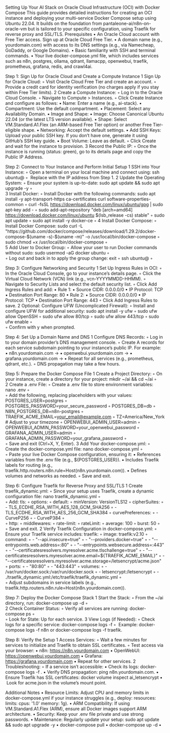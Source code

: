 
Setting Up Your AI Stack on Oracle Cloud Infrastructure (OCI) with Docker Compose
This guide provides detailed instructions for creating an OCI instance and deploying your multi-service Docker Compose setup using Ubuntu 22.04. It builds on the foundation from pantaleone-ai/n8n-on-oracle-vm but is tailored to your specific configuration, using Traefik for reverse proxy and SSL/TLS.
Prerequisites
	•	An Oracle Cloud account with Free Tier access. Sign up at Oracle Cloud Free Tier.
	•	A domain name (e.g., yourdomain.com) with access to its DNS settings (e.g., via Namecheap, GoDaddy, or Google Domains).
	•	Basic familiarity with SSH and terminal commands.
	•	Your live docker-compose.yml file, which includes services such as n8n, postgres, ollama, qdrant, llamacpp, openwebui, traefik, prometheus, grafana, redis, and crawl4ai.

Step 1: Sign Up for Oracle Cloud and Create a Compute Instance
	1	Sign Up for Oracle Cloud:
	◦	Visit Oracle Cloud Free Tier and create an account.
	◦	Provide a credit card for identity verification (no charges apply if you stay within Free Tier limits).
	2	Create a Compute Instance:
	◦	Log in to the Oracle Cloud Console.
	◦	Navigate to Compute > Instances.
	◦	Click Create Instance and configure as follows:
	▪	Name: Enter a name (e.g., ai-stack).
	▪	Compartment: Use the default compartment.
	▪	Placement: Select any Availability Domain.
	▪	Image and Shape:
	▪	Image: Choose Canonical Ubuntu 22.04 (or the latest LTS version available).
	▪	Shape: Select VM.Standard.A1.Flex (an ARM-based Free Tier option) or another Free Tier-eligible shape.
	▪	Networking: Accept the default settings.
	▪	Add SSH Keys: Upload your public SSH key. If you don’t have one, generate it using GitHub’s SSH key guide.
	▪	Boot Volume: Leave as default.
	◦	Click Create and wait for the instance to provision.
	3	Record the Public IP:
	◦	Once the instance is running (status: green), go to its details page and copy the Public IP Address.

Step 2: Connect to Your Instance and Perform Initial Setup
	1	SSH into Your Instance:
	◦	Open a terminal on your local machine and connect using: ssh ubuntu@
	◦	 Replace with the IP address from Step 1.
	2	Update the Operating System:
	◦	Ensure your system is up-to-date: sudo apt update && sudo apt upgrade -y
	◦	
	3	Install Docker:
	◦	Install Docker with the following commands: sudo apt install -y apt-transport-https ca-certificates curl software-properties-common
	◦	curl -fsSL https://download.docker.com/linux/ubuntu/gpg | sudo apt-key add -
	◦	sudo add-apt-repository "deb [arch=amd64] https://download.docker.com/linux/ubuntu $(lsb_release -cs) stable"
	◦	sudo apt update
	◦	sudo apt install -y docker-ce
	◦	
	4	Install Docker Compose:
	◦	Install Docker Compose: sudo curl -L "https://github.com/docker/compose/releases/download/1.29.2/docker-compose-$(uname -s)-$(uname -m)" -o /usr/local/bin/docker-compose
	◦	sudo chmod +x /usr/local/bin/docker-compose
	◦	
	5	Add User to Docker Group:
	◦	Allow your user to run Docker commands without sudo: sudo usermod -aG docker ubuntu
	◦	
	◦	Log out and back in to apply the group change: exit
	◦	ssh ubuntu@
	◦	

Step 3: Configure Networking and Security
	1	Set Up Ingress Rules in OCI:
	◦	In the Oracle Cloud Console, go to your instance’s details page.
	◦	Click the Virtual Cloud Network (VCN) link (e.g., vcn-YYYYMMDD-HHMM).
	◦	Navigate to Security Lists and select the default security list.
	◦	Click Add Ingress Rules and add:
	▪	Rule 1:
	▪	Source CIDR: 0.0.0.0/0
	▪	IP Protocol: TCP
	▪	Destination Port Range: 80
	▪	Rule 2:
	▪	Source CIDR: 0.0.0.0/0
	▪	IP Protocol: TCP
	▪	Destination Port Range: 443
	◦	Click Add Ingress Rules to save.
	2	Optional: Configure UFW (Uncomplicated Firewall):
	◦	Install and configure UFW for additional security: sudo apt install -y ufw
	◦	sudo ufw allow OpenSSH
	◦	sudo ufw allow 80/tcp
	◦	sudo ufw allow 443/tcp
	◦	sudo ufw enable
	◦	
	◦	Confirm with y when prompted.

Step 4: Set Up a Domain Name and DNS
	1	Configure DNS Records:
	◦	Log in to your domain provider’s DNS management console.
	◦	Create A records for each service subdomain pointing to your instance’s public IP. For example:
	▪	n8n.yourdomain.com → 
	▪	openwebui.yourdomain.com → 
	▪	grafana.yourdomain.com → 
	▪	Repeat for all services (e.g., prometheus, qdrant, etc.).
	◦	DNS propagation may take a few hours.

Step 5: Prepare the Docker Compose File
	1	Create a Project Directory:
	◦	On your instance, create a directory for your project: mkdir ~/ai && cd ~/ai
	◦	
	2	Create a .env File:
	◦	Create a .env file to store environment variables: nano .env
	◦	
	◦	Add the following, replacing placeholders with your values: POSTGRES_USER=postgres
	◦	POSTGRES_PASSWORD=your_secure_password
	◦	POSTGRES_DB=db
	◦	N8N_POSTGRES_DB=n8n-postgres
	◦	TRAEFIK_ACME_EMAIL=your_email@example.com
	◦	TZ=America/New_York  # Adjust to your timezone
	◦	OPENWEBUI_ADMIN_USER=admin
	◦	OPENWEBUI_ADMIN_PASSWORD=your_openwebui_password
	◦	GRAFANA_ADMIN_USER=admin
	◦	GRAFANA_ADMIN_PASSWORD=your_grafana_password
	◦	
	◦	Save and exit (Ctrl+X, Y, Enter).
	3	Add Your docker-compose.yml:
	◦	Create the docker-compose.yml file: nano docker-compose.yml
	◦	
	◦	Paste your live Docker Compose configuration, ensuring it:
	▪	References variables from the .env file (e.g., ${POSTGRES_USER}).
	▪	Includes Traefik labels for routing (e.g., traefik.http.routers.n8n.rule=Host(n8n.yourdomain.com)).
	▪	Defines volumes and networks as needed.
	◦	Save and exit.

Step 6: Configure Traefik for Reverse Proxy and SSL/TLS
	1	Create traefik_dynamic.yml:
	◦	Since your setup uses Traefik, create a dynamic configuration file: nano traefik_dynamic.yml
	◦	
	◦	Add: tls:
	◦	  options:
	◦	    default:
	◦	      minVersion: VersionTLS12
	◦	      cipherSuites:
	◦	        - TLS_ECDHE_RSA_WITH_AES_128_GCM_SHA256
	◦	        - TLS_ECDHE_RSA_WITH_AES_256_GCM_SHA384
	◦	      curvePreferences:
	◦	        - CurveP256
	◦	        - CurveP384
	◦	
	◦	http:
	◦	  middlewares:
	◦	    rate-limit:
	◦	      rateLimit:
	◦	        average: 100
	◦	        burst: 50
	◦	
	◦	Save and exit.
	2	Verify Traefik Configuration in docker-compose.yml:
	◦	Ensure your Traefik service includes: traefik:
	◦	  image: traefik:v2.10
	◦	  command:
	◦	    - "--api.insecure=true"
	◦	    - "--providers.docker=true"
	◦	    - "--entrypoints.web.address=:80"
	◦	    - "--entrypoints.websecure.address=:443"
	◦	    - "--certificatesresolvers.myresolver.acme.tlschallenge=true"
	◦	    - "--certificatesresolvers.myresolver.acme.email=${TRAEFIK_ACME_EMAIL}"
	◦	    - "--certificatesresolvers.myresolver.acme.storage=/letsencrypt/acme.json"
	◦	  ports:
	◦	    - "80:80"
	◦	    - "443:443"
	◦	  volumes:
	◦	    - /var/run/docker.sock:/var/run/docker.sock
	◦	    - letsencrypt:/letsencrypt
	◦	    - ./traefik_dynamic.yml:/etc/traefik/traefik_dynamic.yml
	◦	
	◦	Adjust subdomains in service labels (e.g., traefik.http.routers.n8n.rule=Host(n8n.yourdomain.com)).

Step 7: Deploy the Docker Compose Stack
	1	Start the Stack:
	◦	From the ~/ai directory, run: docker-compose up -d
	◦	
	2	Check Container Status:
	◦	Verify all services are running: docker-compose ps
	◦	
	◦	Look for State: Up for each service.
	3	View Logs (if Needed):
	◦	Check logs for a specific service: docker-compose logs -f 
	◦	 Example: docker-compose logs -f n8n or docker-compose logs -f traefik.

Step 8: Verify the Setup
	1	Access Services:
	◦	Wait a few minutes for services to initialize and Traefik to obtain SSL certificates.
	◦	Test access via your browser:
	▪	n8n: https://n8n.yourdomain.com
	▪	OpenWebUI: https://openwebui.yourdomain.com
	▪	Grafana: https://grafana.yourdomain.com
	▪	Repeat for other services.
	2	Troubleshooting:
	◦	If a service isn’t accessible:
	▪	Check its logs: docker-compose logs -f .
	▪	Verify DNS propagation: ping n8n.yourdomain.com.
	▪	Ensure Traefik has SSL certificates: docker volume inspect ai_letsencrypt
	▪	 Look for acme.json in the volume’s mount point.

Additional Notes
	•	Resource Limits: Adjust CPU and memory limits in docker-compose.yml if your instance struggles (e.g., deploy: resources: limits: cpus: '1.0' memory: 1g).
	•	ARM Compatibility: If using VM.Standard.A1.Flex (ARM), ensure all Docker images support ARM architecture.
	•	Security: Keep your .env file private and use strong passwords.
	•	Maintenance: Regularly update your setup: sudo apt update && sudo apt upgrade -y
	•	docker-compose pull
	•	docker-compose up -d
	•	


